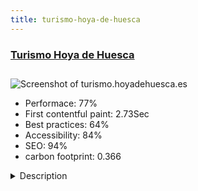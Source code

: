 ```yaml
---
title: turismo-hoya-de-huesca
---
```


<div style="height: 3rem">
  <a href="http://turismo.hoyadehuesca.es"><h3>Turismo Hoya de Huesca</h3></a>
</div>
<img loading="lazy" src="/images/thumbs/turismo.hoyadehuesca.es.jpg" alt="Screenshot of turismo.hoyadehuesca.es" />
<ul>
  <li>Performace: 77%</li>
  <li>
    First contentful paint:
    2.73Sec
  </li>
  <li>Best practices: 64%</li>
  <li>Accessibility: 84%</li>
  <li>SEO: 94%</li>
  <li>carbon footprint: 0.366</li>
</ul>
<details>
  <summary>Description</summary>
  <p>This is the website to promote tourism of Hoya de Huesca. A region located close to the Spanish Pyrenees.This website was developed under Joomla 3.x and has several plugins to achieve the customer wishes.
Is a multilanguage website with a lot of information, but is a touristic site. We needed to balance both criteria: visual rich and easy browsing.</p>
</details>

